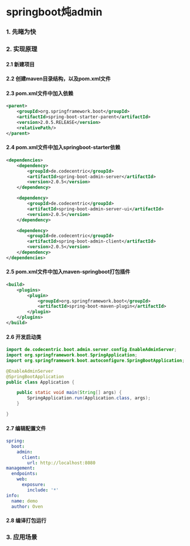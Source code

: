 # springboot炖admin
### 1. 先睹为快
### 2. 实现原理
#### 2.1 新建项目
#### 2.2 创建maven目录结构，以及pom.xml文件
#### 2.3 pom.xml文件中加入依赖
```xml
<parent>
    <groupId>org.springframework.boot</groupId>
    <artifactId>spring-boot-starter-parent</artifactId>
    <version>2.0.5.RELEASE</version>
    <relativePath/>
</parent>
```
#### 2.4 pom.xml文件中加入springboot-starter依赖
```xml
<dependencies>
    <dependency>
        <groupId>de.codecentric</groupId>
        <artifactId>spring-boot-admin-server</artifactId>
        <version>2.0.5</version>
    </dependency>

    <dependency>
        <groupId>de.codecentric</groupId>
        <artifactId>spring-boot-admin-server-ui</artifactId>
        <version>2.0.5</version>
    </dependency>

    <dependency>
        <groupId>de.codecentric</groupId>
        <artifactId>spring-boot-admin-client</artifactId>
        <version>2.0.5</version>
    </dependency>
</dependencies>
```
#### 2.5 pom.xml文件中加入maven-springboot打包插件
```xml
<build>
    <plugins>
        <plugin>
            <groupId>org.springframework.boot</groupId>
            <artifactId>spring-boot-maven-plugin</artifactId>
        </plugin>
    </plugins>
</build>
```
#### 2.6 开发启动类
```java
import de.codecentric.boot.admin.server.config.EnableAdminServer;
import org.springframework.boot.SpringApplication;
import org.springframework.boot.autoconfigure.SpringBootApplication;

@EnableAdminServer
@SpringBootApplication
public class Application {

    public static void main(String[] args) {
        SpringApplication.run(Application.class, args);
    }

}
```
#### 2.7 编辑配置文件
```yaml
spring:
  boot:
    admin:
      client:
        url: http://localhost:8080
management:
  endpoints:
    web:
      exposure:
        include: '*'
info:
  name: demo
  author: Oven
```
#### 2.8 编译打包运行
### 3. 应用场景